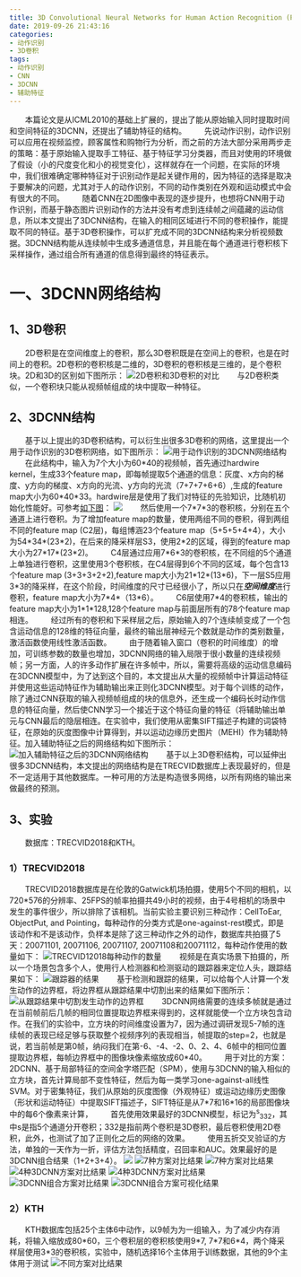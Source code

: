 ```yaml
---
title: 3D Convolutional Neural Networks for Human Action Recognition (PAMI 2013)
date: 2019-09-26 21:43:16
categories: 
- 动作识别
- 3D卷积
tags:
- 动作识别
- CNN
- 3DCNN
- 辅助特征
---
```

&emsp;&emsp;本篇论文是从ICML2010的基础上扩展的，提出了能从原始输入同时提取时间和空间特征的3DCNN，还提出了辅助特征的结构。
&emsp;&emsp;先说动作识别，动作识别可以应用在视频监控，顾客属性和购物行为分析，而之前的方法大部分采用两步走的策略：基于原始输入提取手工特征、基于特征学习分类器，而且对使用的环境做了假设（小的尺度变化和小的视觉变化），这样就存在一个问题，在实际的环境中，我们很难确定哪种特征对于识别动作是起关键作用的，因为特征的选择是取决于要解决的问题，尤其对于人的动作识别，不同的动作类别在外观和运动模式中会有很大的不同。
&emsp;&emsp;随着CNN在2D图像中表现的逐步提升，也想将CNN用于动作识别，而基于静态图片识别动作的方法并没有考虑到连续帧之间蕴藏的运动信息，所以本文提出了3DCNN结构，在输入的相同区域进行不同的卷积操作，能提取不同的特征。基于3D卷积操作，可以扩充成不同的3DCNN结构来分析视频数据。3DCNN结构能从连续帧中生成多通道信息，并且能在每个通道进行卷积核下采样操作，通过组合所有通道的信息得到最终的特征表示。
# 一、3DCNN网络结构
## 1、3D卷积
&emsp;&emsp;2D卷积是在空间维度上的卷积，那么3D卷积既是在空间上的卷积，也是在时间上的卷积。2D卷积的卷积核是二维的，3D卷积的卷积核是三维的，是个卷积块。2D和3D的区别如下图所示：
![](/images/3D/conv.png "2D卷积和3D卷积的对比")
&emsp;&emsp;与2D卷积类似，一个卷积块只能从视频帧组成的块中提取一种特征。
## 2、3DCNN结构
&emsp;&emsp;基于以上提出的3D卷积结构，可以衍生出很多3D卷积的网络，这里提出一个用于动作识别的3D卷积网络，如下图所示：
![](/images/3D/3DCNN.png "用于动作识别的3DCNN网络结构")
&emsp;&emsp;在此结构中，输入为7个大小为60\*40的视频帧，首先通过hardwire kernel，生成33个feature map，即每帧提取5个通道的信息：灰度、x方向的梯度、y方向的梯度、x方向的光流、y方向的光流（7+7+7+6+6）,生成的feature map大小为60\*40\*33。hardwire层是使用了我们对特征的先验知识，比随机初始化性能好。可参考[如下图](https://blog.csdn.net/zouxy09/article/details/9002508)：
![](/images/3D/hardwire.png "")
&emsp;&emsp;然后使用一个7\*7\*3的卷积核，分别在五个通道上进行卷积。为了增加feature map的数量，使用两组不同的卷积，得到两组不同的feature map (C2层)，每组博涵23个feature map（5+5+5+4+4），大小为54\*34\*(23\*2)，在后来的降采样层S3，使用2\*2的区域，得到的feature map大小为27\*17\*(23\*2)。
&emsp;&emsp;C4层通过应用7\*6\*3的卷积核，在不同组的5个通道上单独进行卷积，这里使用3个卷积核，在C4层得到6个不同的区域，每个包含13个feature map (3+3+3+2+2),feature map大小为21\*12\*(13\*6)，下一层S5应用3\*3的降采样，在这个阶段，时间维度的尺寸已经很小了，所以只在***空间维度***进行卷积，feature map大小为7\*4\*（13\*6）。
&emsp;&emsp;C6层使用7\*4的卷积核，输出的feature map大小为1\*1\*128,128个feature map与前面层所有的78个feature map相连。
&emsp;&emsp;经过所有的卷积和下采样层之后，原始输入的7个连续帧变成了一个包含运动信息的128维的特征向量，最终的输出层神经元个数就是动作的类别数量，激活函数使用线性激活函数。
&emsp;&emsp;由于随着输入窗口（卷积的时间维度）的增加，可训练参数的数量也增加，3DCNN网络的输入局限于很小数量的连续视频帧；另一方面，人的许多动作扩展在许多帧中，所以，需要将高级的运动信息编码在3DCNN模型中，为了达到这个目的，本文提出从大量的视频帧中计算运动特征并使用这些运动特征作为辅助输出来正则化3DCNN模型。对于每个训练的动作，除了通过CNN获取的输入视频帧组成的块的信息外，还生成一个编码长时动作信息的特征向量，然后使CNN学习一个接近于这个特征向量的特征（将辅助输出单元与CNN最后的隐层相连。在实验中，我们使用从密集SIFT描述子构建的词袋特征，在原始的灰度图像中计算得到，并以运动边缘历史图片（MEHI）作为辅助特征。加入辅助特征之后的网络结构如下图所示：
![](/images/3D/auxiliary.png "加入辅助特征之后的3DCNN网络结构")
&emsp;&emsp;基于以上3D卷积结构，可以延伸出很多3DCNN结构，本文提出的网络结构是在TRECVID数据库上表现最好的，但是不一定适用于其他数据库。一种可用的方法是构造很多网络，以所有网络的输出来做最终的预测。
## 3、实验
&emsp;&emsp;数据库：TRECVID2018和KTH。
### 1）TRECVID2018
&emsp;&emsp;TRECVID2018数据库是在伦敦的Gatwick机场拍摄，使用5个不同的相机，以720\*576的分辨率、25FPS的帧率拍摄共49小时的视频，由于4号相机的场景中发生的事件很少，所以排除了该相机。当前实验主要识别三种动作：CellToEar, ObjectPut, and Pointing，每种动作的分类方式是one-against-rest模式，即是该动作和不是该动作，负样本是除了这三种动作之外的动作，数据库共拍摄了5天：20071101, 20071106, 20071107, 20071108和20071112，每种动作使用的数量如下：
![](/images/3D/TRECVID1.png "TRECVID12018每种动作的数量")
&emsp;&emsp;视频是在真实场景下拍摄的，所以一个场景包含多个人，使用行人检测器和检测驱动的跟踪器来定位人头，跟踪结果如下：
![](/images/3D/sample_human.png "跟踪器的结果")
&emsp;&emsp;基于检测和跟踪的结果，可以给每个人计算一个发生动作的边界框，将边界框从跟踪结果中切割出来的结果如下图所示：
![](/images/3D/crop.png "从跟踪结果中切割发生动作的边界框")
&emsp;&emsp;3DCNN网络需要的连续多帧就是通过在当前帧前后几帧的相同位置提取边界框来得到的，这样就能使一个立方块包含动作。在我们的实验中，立方块的时间维度设置为7，因为通过调研发现5-7帧的连续帧的表现已经足够与获取整个视频序列的表现相当，帧提取的step=2，也就是说，若当前帧是第0帧，纳闷我们在第-6、-4、-2、0、2、4、6帧中的相同位置提取边界框，每帧边界框中的图像块像素缩放成60\*40。
&emsp;&emsp;用于对比的方案：2DCNN、基于局部特征的空间金字塔匹配（SPM），使用与3DCNN的输入相似的立方块，首先计算局部不变性特征，然后为每一类学习one-against-all线性SVM。对于密集特征，我们从原始的灰度图像（外观特征）或运动边缘历史图像（形状和运动特征）中提取SIFT描述子，SIFT特征是从7\*7和16\*16的局部图像块中的每6个像素来计算，
&emsp;&emsp;首先使用效果最好的3DCNN模型，标记为<sup>s</sup><sub>332</sub>，其中s是指5个通道分开卷积；332是指前两个卷积是3D卷积，最后卷积使用2D卷积，此外，也测试了加了正则化之后的网络的效果。
&emsp;&emsp;使用五折交叉验证的方法，单独的一天作为一折，评估方法包括精度，召回率和AUC。效果最好的是3DCNN组合结果（1+2+3+4）。
![](/images/3D/performance1.png "")
![](/images/3D/performance2.png "7种方案对比结果")
![](/images/3D/performance3.png "7种方案对比结果")
![](/images/3D/performance4.png "4种3DCNN方案对比结果")
![](/images/3D/performance5.png "4种3DCNN方案对比结果")
![](/images/3D/performance6.png "3DCNN组合方案对比结果")
![](/images/3D/vis1.png "3DCNN组合方案可视化结果")
### 2）KTH
&emsp;&emsp;KTH数据库包括25个主体6中动作，以9帧为为一组输入，为了减少内存消耗，将输入缩放成80\*60，三个卷积层的卷积核使用9\*7, 7\*7和6\*4，两个降采样层使用3\*3的卷积核，实验中，随机选择16个主体用于训练数据，其他的9个主体用于测试
![](/images/3D/performance7.png "不同方案对比结果")


